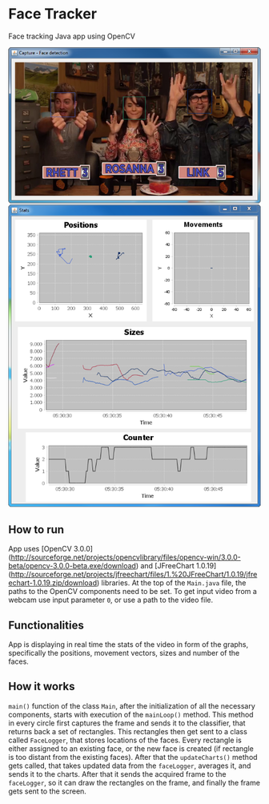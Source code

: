 # Face Tracker
Face tracking Java app using OpenCV

![Screenshot](doc/screenshot-01.png/)
![Screenshot](doc/screenshot-02.png/)

How to run
----------
App uses [OpenCV 3.0.0] (http://sourceforge.net/projects/opencvlibrary/files/opencv-win/3.0.0-beta/opencv-3.0.0-beta.exe/download) and [JFreeChart 1.0.19] (http://sourceforge.net/projects/jfreechart/files/1.%20JFreeChart/1.0.19/jfreechart-1.0.19.zip/download) libraries. At the top of the `Main.java` file, the paths to the OpenCV components need to be set. To get input video from a webcam use input parameter `0`, or use a path to the video file.

Functionalities
---------------
App is displaying in real time the stats of the video in form of the graphs, specifically the positions, movement vectors, sizes and number of the faces.

How it works
------------
`main()` function of the class `Main`, after the initialization of all the necessary components, starts with execution of the `mainLoop()` method. This method in every circle first captures the frame and sends it to the classifier, that returns back a set of rectangles. This rectangles then get sent to a class called `FaceLogger`, that stores locations of the faces. Every rectangle is either assigned to an existing face, or the new face is created (if rectangle is too distant from the existing faces). After that the `updateCharts()` method gets called, that takes updated data from the `faceLogger`, averages it, and sends it to the charts. After that it sends the acquired frame to the `faceLogger`, so it can draw the rectangles on the frame, and finally the frame gets sent to the screen.

